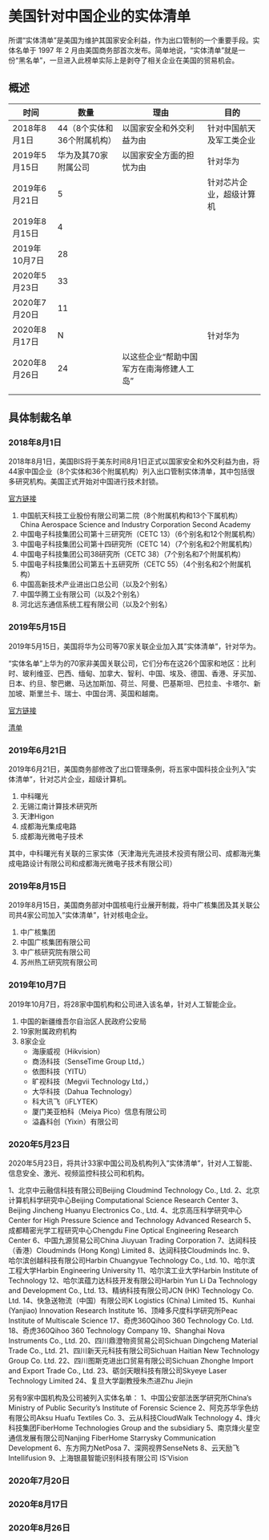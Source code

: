 # 美国针对中国企业的实体清单

所谓“实体清单”是美国为维护其国家安全利益，作为出口管制的一个重要手段。实体名单于 1997 年 2 月由美国商务部首次发布。简单地说，“实体清单”就是一份“黑名单”，一旦进入此榜单实际上是剥夺了相关企业在美国的贸易机会。

## 概述

| 时间  | 数量  | 理由  | 目的  |
| ------------ | ------------ | ------------ | ------------ |
| 2018年8月1日  | 44（8个实体和36个附属机构）  | 以国家安全和外交利益为由  | 针对中国航天及军工类企业   |
| 2019年5月15日  | 华为及其70家附属公司  | 以国家安全方面的担忧为由  | 针对华为  |
| 2019年6月21日  | 5  |   | 针对芯片企业，超级计算机  |
| 2019年8月15日  | 4  |   |   |
| 2019年10月7日  | 28  |   |   |
| 2020年5月23日  | 33  |   |   |
| 2020年7月20日  | 11  |   |   |
| 2020年8月17日  | N  |   | 针对华为  |
| 2020年8月26日  | 24  | 以这些企业“帮助中国军方在南海修建人工岛”  |   |
|   |   |   |   |
|   |   |   |   |

## 具体制裁名单

### 2018年8月1日
2018年8月1日，美国BIS将于美东时间8月1日正式以国家安全和外交利益为由，将44家中国企业（8个实体和36个附属机构）列入出口管制实体清单，其中包括很多研究机构。美国正式开始对中国进行技术封锁。

[官方链接](https://www.federalregister.gov/documents/2018/08/01/2018-16474/addition-of-certain-entities-and-modification-of-entry-on-the-entity-list)

1. 中国航天科技工业股份有限公司第二院（8个附属机构和13个下属机构）  China Aerospace Science and Industry Corporation Second Academy
2. 中国电子科技集团公司第十三研究所（CETC 13）（6个别名和12个附属机构）
3. 中国电子科技集团公司第十四研究所（CETC 14）（7个别名和2个附属机构）
4. 中国电子科技集团公司38研究所（CETC 38）（7个别名和7个附属机构）
5. 中国电子科技集团公司第五十五研究所（CETC 55）（4个别名和2个附属机构）
6. 中国高新技术产业进出口总公司（以及2个别名）
7. 中国华腾工业有限公司（以及2个别名）
8. 河北远东通信系统工程有限公司（以及2个别名）

### 2019年5月15日

2019年5月15日，美国将华为公司等70家关联企业加入其”实体清单”，针对华为。

“实体名单”上华为的70家非美国关联公司，它们分布在这26个国家和地区：比利时、玻利维亚、巴西、缅甸、加拿大、智利、中国、埃及、德国、香港、牙买加、日本、约旦、黎巴嫩、马达加斯加、荷兰、阿曼、巴基斯坦、巴拉圭、卡塔尔、新加坡、斯里兰卡、瑞士、中国台湾、英国和越南。

[官方链接](https://www.commerce.gov/news/press-releases/2019/05/department-commerce-announces-addition-huawei-technologies-co-ltd)

[清单](https://www.ecfr.gov/cgi-bin/retrieveECFR?gp=1&SID=9ae4a21068f2bd41d4a5aee843b63ef1&ty=HTML&h=L&n=15y2.1.3.4.28&r=PART#ap15.2.744_122.4)

### 2019年6月21日
2019年6月21日，美国商务部修改了出口管理条例，将五家中国科技企业列入”实体清单”，针对芯片企业，超级计算机。

1. 中科曙光
2. 无锡江南计算技术研究所
3. 天津Higon
4. 成都海光集成电路
5. 成都海光微电子技术

其中，中科曙光有关联的三家实体（天津海光先进技术投资有限公司、成都海光集成电路设计有限公司和成都海光微电子技术有限公司）

### 2019年8月15日
2019年8月15日，美国商务部对中国核电行业展开制裁，将中广核集团及其关联公司共4家公司加入”实体清单”，针对核电企业。

1. 中广核集团
2. 中国广核集团有限公司
3. 中广核研究院有限公司
4. 苏州热工研究院有限公司

### 2019年10月7日
2019年10月7日，将28家中国机构和公司进入该名单，针对人工智能企业。
1. 中国的新疆维吾尔自治区人民政府公安局
2. 19家附属政府机构
3. 8家企业
   - 海康威视（Hikvision）
   - 商汤科技（SenseTime Group Ltd，）
   - 依图科技（YITU）
   - 旷视科技（Megvii Technology Ltd，）
   - 大华科技（Dahua Technology）
   - 科大讯飞（iFLYTEK）
   - 厦门美亚柏科（Meiya Pico）信息有限公司
   - 溢鑫科创（Yixin）有限公司

### 2020年5月23日
2020年5月23日，将共计33家中国公司及机构列入”实体清单”，针对人工智能、信息安全、激光、视频监控科技公司和机构。

1、北京中云融信科技有限公司Beijing Cloudmind Technology Co., Ltd.
2、北京计算机科学研究中心Beijing Computational Science Research Center
3、Beijing Jincheng Huanyu Electronics Co., Ltd.
4、北京高压科学研究中心Center for High Pressure Science and Technology Advanced Research
5、成都精密光学工程研究中心Chengdu Fine Optical Engineering Research Center
6、中国九源贸易公司China Jiuyuan Trading Corporation
7、达闼科技（香港）Cloudminds (Hong Kong) Limited
8、达闼科技Cloudminds Inc.
9、哈尔滨创越科技有限公司Harbin Chuangyue Technology Co., Ltd.
10、哈尔滨工程大学Harbin Engineering University
11、哈尔滨工业大学Harbin Institute of Technology
12、哈尔滨蕴力达科技开发有限公司Harbin Yun Li Da Technology and Development Co., Ltd.
13、精纳科技有限公司JCN (HK) Technology Co. Ltd.
14、快急送物流（中国）有限公司K Logistics (China) Limited
15、Kunhai (Yanjiao) Innovation Research Institute
16、顶峰多尺度科学研究所Peac Institute of Multiscale Science
17、奇虎360Qihoo 360 Technology Co. Ltd.
18、奇虎360Qihoo 360 Technology Company
19、Shanghai Nova Instruments Co., Ltd.
20、四川鼎澄物资贸易公司Sichuan Dingcheng Material Trade Co., Ltd.
21、四川新天元科技有限公司Sichuan Haitian New Technology Group Co. Ltd.
22、四川图斯克进出口贸易有限公司Sichuan Zhonghe Import and Export Trade Co., Ltd.
23、砺剑天眼科技有限公司Skyeye Laser Technology Limited
24、复旦大学副教授朱杰进Zhu Jiejin

另有9家中国机构及公司被列入实体名单：
1、中国公安部法医学研究所China’s Ministry of Public Security’s Institute of Forensic Science
2、阿克苏华孚色纺有限公司Aksu Huafu Textiles Co.
3、云从科技CloudWalk Technology
4、烽火科技集团FiberHome Technologies Group and the subsidiary
5、南京烽火星空通信发展有限公司Nanjing FiberHome Starrysky Communication Development
6、东方网力NetPosa
7、深网视界SenseNets
8、云天励飞Intellifusion
9、上海银晨智能识别科技有限公司 IS’Vision

### 2020年7月20日

### 2020年8月17日

### 2020年8月26日



